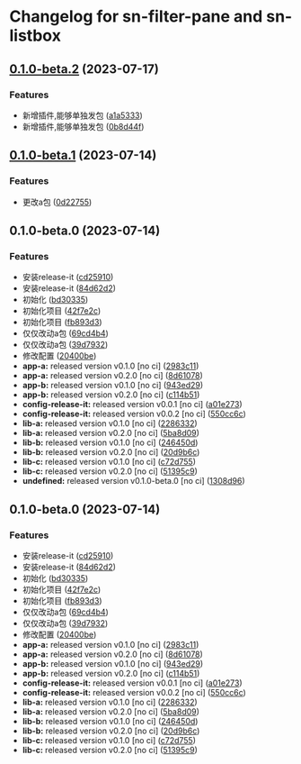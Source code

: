 # Changelog for sn-filter-pane and sn-listbox

## [0.1.0-beta.2](https://github.com/airwaycai/monorepo-release-it/compare/v0.1.0-beta.1...v0.1.0-beta.2) (2023-07-17)


### Features

* 新增插件,能够单独发包 ([a1a5333](https://github.com/airwaycai/monorepo-release-it/commit/a1a533349a7309ab38de858ec925dbcc576043b4))
* 新增插件,能够单独发包 ([0b8d44f](https://github.com/airwaycai/monorepo-release-it/commit/0b8d44f19f3fc3fa9f6b10aede4af98c8e58a4b9))

## [0.1.0-beta.1](https://github.com/airwaycai/monorepo-release-it/compare/v0.1.0-beta.0...v0.1.0-beta.1) (2023-07-14)


### Features

* 更改a包 ([0d22755](https://github.com/airwaycai/monorepo-release-it/commit/0d22755befe9871439abb9f27f013be86b64572b))

## 0.1.0-beta.0 (2023-07-14)


### Features

* 安装release-it ([cd25910](https://github.com/airwaycai/monorepo-release-it/commit/cd2591013a4168c82607506761d054273a9d68a9))
* 安装release-it ([84d62d2](https://github.com/airwaycai/monorepo-release-it/commit/84d62d21500a4ec48b142c6bc4e1eb9e77941916))
* 初始化 ([bd30335](https://github.com/airwaycai/monorepo-release-it/commit/bd30335e9d78df05a177d5fa91fcb6b49326493c))
* 初始化项目 ([42f7e2c](https://github.com/airwaycai/monorepo-release-it/commit/42f7e2c85a554d06e67c68d44772cddb8145b0cb))
* 初始化项目 ([fb893d3](https://github.com/airwaycai/monorepo-release-it/commit/fb893d3d855f70e18cc7e6ec8e1f2df5dff8555a))
* 仅仅改动a包 ([69cd4b4](https://github.com/airwaycai/monorepo-release-it/commit/69cd4b4b4f05db261fb126fe69720d919e275ad3))
* 仅仅改动a包 ([39d7932](https://github.com/airwaycai/monorepo-release-it/commit/39d793264c3c795525ff57fc718d61607b2e7037))
* 修改配置 ([20400be](https://github.com/airwaycai/monorepo-release-it/commit/20400beb2e16d9ab6f4c828c298727ca73654c7f))
* **app-a:** released version v0.1.0 [no ci] ([2983c11](https://github.com/airwaycai/monorepo-release-it/commit/2983c117e6256b0051ac8e7bdf65da8aeae669b6))
* **app-a:** released version v0.2.0 [no ci] ([8d61078](https://github.com/airwaycai/monorepo-release-it/commit/8d6107832b2b9765c9e63cbbb0101f51b240f606))
* **app-b:** released version v0.1.0 [no ci] ([943ed29](https://github.com/airwaycai/monorepo-release-it/commit/943ed2934435ef5128fd5cb986c932bbc5f9204d))
* **app-b:** released version v0.2.0 [no ci] ([c114b51](https://github.com/airwaycai/monorepo-release-it/commit/c114b51a6c9b8e2e661ac9c02f3c27268f91159f))
* **config-release-it:** released version v0.0.1 [no ci] ([a01e273](https://github.com/airwaycai/monorepo-release-it/commit/a01e273c140fc2e8b31b7879529006c06da00f44))
* **config-release-it:** released version v0.0.2 [no ci] ([550cc6c](https://github.com/airwaycai/monorepo-release-it/commit/550cc6c93dea20d53ebb11002d9829c114e1df62))
* **lib-a:** released version v0.1.0 [no ci] ([2286332](https://github.com/airwaycai/monorepo-release-it/commit/2286332cfbae816415ef49d8e364305b6b219a64))
* **lib-a:** released version v0.2.0 [no ci] ([5ba8d09](https://github.com/airwaycai/monorepo-release-it/commit/5ba8d09a64f179c790e752ea2bca69310c462e3d))
* **lib-b:** released version v0.1.0 [no ci] ([246450d](https://github.com/airwaycai/monorepo-release-it/commit/246450d96406cdeb4d625ee6249bf49bea10139b))
* **lib-b:** released version v0.2.0 [no ci] ([20d9b6c](https://github.com/airwaycai/monorepo-release-it/commit/20d9b6c2b1bb93363758b89e2e4f89beda8edfb9))
* **lib-c:** released version v0.1.0 [no ci] ([c72d755](https://github.com/airwaycai/monorepo-release-it/commit/c72d7555e4f82819ac3e53b7dd6ed0ce90b0ff06))
* **lib-c:** released version v0.2.0 [no ci] ([51395c9](https://github.com/airwaycai/monorepo-release-it/commit/51395c9bb1d96e6e3682b081d34cccea1790944f))
* **undefined:** released version v0.1.0-beta.0 [no ci] ([1308d96](https://github.com/airwaycai/monorepo-release-it/commit/1308d9642f055b20ef7ee8f309c757c89a7515f4))

## 0.1.0-beta.0 (2023-07-14)


### Features

* 安装release-it ([cd25910](https://github.com/airwaycai/monorepo-release-it/commit/cd2591013a4168c82607506761d054273a9d68a9))
* 安装release-it ([84d62d2](https://github.com/airwaycai/monorepo-release-it/commit/84d62d21500a4ec48b142c6bc4e1eb9e77941916))
* 初始化 ([bd30335](https://github.com/airwaycai/monorepo-release-it/commit/bd30335e9d78df05a177d5fa91fcb6b49326493c))
* 初始化项目 ([42f7e2c](https://github.com/airwaycai/monorepo-release-it/commit/42f7e2c85a554d06e67c68d44772cddb8145b0cb))
* 初始化项目 ([fb893d3](https://github.com/airwaycai/monorepo-release-it/commit/fb893d3d855f70e18cc7e6ec8e1f2df5dff8555a))
* 仅仅改动a包 ([69cd4b4](https://github.com/airwaycai/monorepo-release-it/commit/69cd4b4b4f05db261fb126fe69720d919e275ad3))
* 仅仅改动a包 ([39d7932](https://github.com/airwaycai/monorepo-release-it/commit/39d793264c3c795525ff57fc718d61607b2e7037))
* 修改配置 ([20400be](https://github.com/airwaycai/monorepo-release-it/commit/20400beb2e16d9ab6f4c828c298727ca73654c7f))
* **app-a:** released version v0.1.0 [no ci] ([2983c11](https://github.com/airwaycai/monorepo-release-it/commit/2983c117e6256b0051ac8e7bdf65da8aeae669b6))
* **app-a:** released version v0.2.0 [no ci] ([8d61078](https://github.com/airwaycai/monorepo-release-it/commit/8d6107832b2b9765c9e63cbbb0101f51b240f606))
* **app-b:** released version v0.1.0 [no ci] ([943ed29](https://github.com/airwaycai/monorepo-release-it/commit/943ed2934435ef5128fd5cb986c932bbc5f9204d))
* **app-b:** released version v0.2.0 [no ci] ([c114b51](https://github.com/airwaycai/monorepo-release-it/commit/c114b51a6c9b8e2e661ac9c02f3c27268f91159f))
* **config-release-it:** released version v0.0.1 [no ci] ([a01e273](https://github.com/airwaycai/monorepo-release-it/commit/a01e273c140fc2e8b31b7879529006c06da00f44))
* **config-release-it:** released version v0.0.2 [no ci] ([550cc6c](https://github.com/airwaycai/monorepo-release-it/commit/550cc6c93dea20d53ebb11002d9829c114e1df62))
* **lib-a:** released version v0.1.0 [no ci] ([2286332](https://github.com/airwaycai/monorepo-release-it/commit/2286332cfbae816415ef49d8e364305b6b219a64))
* **lib-a:** released version v0.2.0 [no ci] ([5ba8d09](https://github.com/airwaycai/monorepo-release-it/commit/5ba8d09a64f179c790e752ea2bca69310c462e3d))
* **lib-b:** released version v0.1.0 [no ci] ([246450d](https://github.com/airwaycai/monorepo-release-it/commit/246450d96406cdeb4d625ee6249bf49bea10139b))
* **lib-b:** released version v0.2.0 [no ci] ([20d9b6c](https://github.com/airwaycai/monorepo-release-it/commit/20d9b6c2b1bb93363758b89e2e4f89beda8edfb9))
* **lib-c:** released version v0.1.0 [no ci] ([c72d755](https://github.com/airwaycai/monorepo-release-it/commit/c72d7555e4f82819ac3e53b7dd6ed0ce90b0ff06))
* **lib-c:** released version v0.2.0 [no ci] ([51395c9](https://github.com/airwaycai/monorepo-release-it/commit/51395c9bb1d96e6e3682b081d34cccea1790944f))